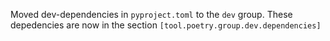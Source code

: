 Moved dev-dependencies in `pyproject.toml` to the `dev` group. These depedencies are now in the section `[tool.poetry.group.dev.dependencies]`